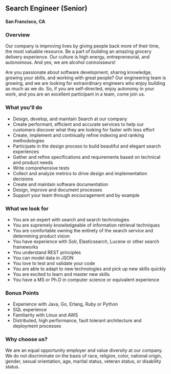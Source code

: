 ## Search Engineer (Senior)
#### San Francisco, CA

### Overview
Our company is improving lives by giving people back more of their time, the most valuable resource. Be a part of building an amazing grocery delivery experience. Our culture is high energy, entrepreneurial, and autonomous. And yes, we are alcohol connoisseurs!

Are you passionate about software development, sharing knowledge, growing your skills, and working with great people? Our engineering team is growing, and we are looking for extraordinary engineers who enjoy building as much as we do. So, if you are self-directed, enjoy autonomy in your work, and you are an excellent participant in a team, come join us.

### What you'll do
+ Design, develop, and maintain Search at our company
+ Create performant, efficient and accurate services to help our customers discover what they are looking for faster with less effort
+ Create, implement and continually refine indexing and ranking methodologies
+ Participate in the design process to build beautiful and elegant search experiences
+ Gather and refine specifications and requirements based on technical and product needs
+ Write comprehensive tests
+ Collect and analyze metrics to drive design and implementation decisions
+ Create and maintain software documentation
+ Design, improve and document processes
+ Support your team through encouragement and by example

### What we look for
+ You are an expert with search and search technologies
+ You are supremely knowledgeable of information retrieval techniques
+ You are comfortable owning the entirety of the search service and determining product vision
+ You have experience with Solr, Elasticsearch, Lucene or other search frameworks
+ You understand REST principles
+ You can model data in JSON
+ You love to test and validate your code
+ You are able to adapt to new technologies and pick up new skills quickly
+ You are excited to learn and master new skills
+ You have a MS or Ph.D in computer science or equivalent experience

### Bonus Points
+ Experience with Java, Go, Erlang, Ruby or Python
+ SQL experience
+ Familiarity with Linux and AWS
+ Distributed, high performance, fault tolerant architecture and deployment processes

### Why choose us?
We are an equal opportunity employer and value diversity at our company. We do not discriminate on the basis of race, religion, color, national origin, gender, sexual orientation, age, marital status, veteran status, or disability status.


